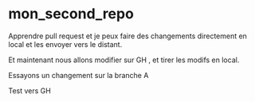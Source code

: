 # mon_second_repo
Apprendre pull request
et je peux faire des changements directement en local et les envoyer vers le distant.

Et maintenant nous allons modifier sur GH , et tirer les modifs en local.

Essayons un changement sur la branche A

Test vers GH
